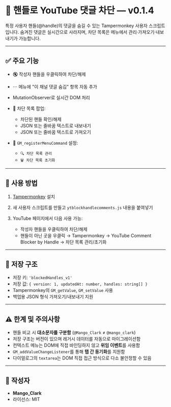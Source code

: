# 📌 핸들로 YouTube 댓글 차단 — v0.1.4

특정 사용자 핸들(@handle)의 댓글을 숨길 수 있는 Tampermonkey 사용자 스크립트입니다. 숨겨진 댓글은 실시간으로 사라지며, 차단 목록은 메뉴에서 관리·가져오기·내보내기가 가능합니다.

---

## ✅ 주요 기능

- 🔇 작성자 핸들을 우클릭하여 차단/해제
- ⋯ 메뉴에 "이 채널 댓글 숨김" 항목 자동 추가
- MutationObserver로 실시간 DOM 처리
- 🔧 차단 목록 팝업:

  - 차단된 핸들 확인/해제
  - JSON 또는 줄바꿈 텍스트로 내보내기
  - JSON 또는 줄바꿈 텍스트로 가져오기
- 📝 `GM_registerMenuCommand` 설정:

  - `🔍 차단 목록 관리`
  - `🗑️ 차단 목록 초기화`

---

## 🧠 사용 방법

1. [Tampermonkey](https://www.tampermonkey.net/) 설치
2. 새 사용자 스크립트를 만들고 `ytblockhandlecomments.js` 내용을 붙여넣기
3. YouTube 페이지에서 다음 사용 가능:

   - 작성자 핸들을 우클릭하여 차단/해제
   - 핸들이 아닌 곳을 우클릭 → Tampermonkey → YouTube Comment Blocker by Handle → 차단 목록 관리/초기화

---

## 💾 저장 구조

- 저장 키: `'blockedHandles_v1'`
- 저장 값: `{ version: 1, updatedAt: number, handles: string[] }`
- Tampermonkey의 `GM_getValue`, `GM_setValue` 사용
- 백업용 JSON 형식 가져오기/내보내기 지원

---

## ⚠️ 한계 및 주의사항

- 핸들 비교 시 **대소문자를 구분함** (`@Mango_Clark` ≠ `@mango_clark`)
- 저장 구조는 버전이 있으며 레거시 데이터를 자동으로 마이그레이션함
- 컨텍스트 메뉴는 DOM에 직접 바인딩하지 않고 **위임 이벤트**를 사용함
- `GM_addValueChangeListener`를 통해 **탭 간 동기화**를 지원함
- 다이얼로그의 `textarea`는 DOM 직접 접근 방식으로 다소 불안정할 수 있음

---

## 👤 작성자

- **Mango_Clark**
- 라이선스: MIT

